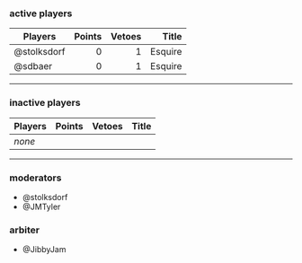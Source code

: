 ### active players

Players                   | Points | Vetoes | Title           |
--------------------------| ------:| ------:| ---------------:|
@stolksdorf               | 0      | 1      | Esquire         |
@sdbaer                   | 0      | 1      | Esquire         |

___

### inactive players

Players                   | Points | Vetoes | Title           |
--------------------------| ------:| ------:| ---------------:|
_none_                    |        |        |                 |


___


### moderators
- @stolksdorf
- @JMTyler


### arbiter
- @JibbyJam
